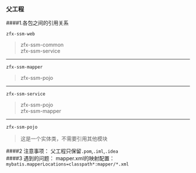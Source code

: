 ### 父工程
####1.各包之间的引用关系

 `zfx-ssm-web`<br>
 > zfx-ssm-common<br>
 > zfx-ssm-service
  ***
 `zfx-ssm-mapper`<br>
 > zfx-ssm-pojo

 ***
 `zfx-ssm-service`
 > zfx-ssm-pojo<br>
 > zfx-ssm-mapper
 ***
 `zfx-ssm-pojo`
 > 这是一个实体类，不需要引用其他模块
 
####2 注意事项：
父工程只保留`.pom`,`.iml`,`.idea`<br>
####3 遇到的问题：
mapper.xml的映射配置：`mybatis.mapperLocations=classpath*:mapper/*.xml`
 
